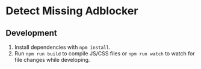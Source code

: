 # Detect Missing Adblocker

## Development

1. Install dependencies with `npm install`.
2. Run `npm run build` to compile JS/CSS files or `npm run watch` to watch for file changes while developing.
